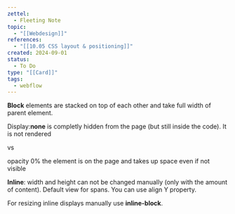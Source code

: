 ```yaml
---
zettel:
  - Fleeting Note
topic:
  - "[[Webdesign]]"
references:
  - "[[10.05 CSS layout & positioning]]"
created: 2024-09-01
status:
  - To Do
type: "[[Card]]"
tags:
  - webflow
---
```

**Block** elements are stacked on top of each other and take full width of parent element.

Display:**none** is completly hidden from the page (but still inside the code). It is not rendered

vs

opacity 0% the element is on the page and takes up space even if not visible

**Inline**: width and height can not be changed manually (only with the amount of content). Default view for spans. You can use align Y property.

For resizing inline displays manually use **inline-block**.

